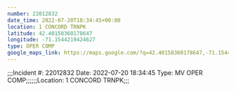 ```yaml
---
number: 22012832
date_time: 2022-07-20T18:34:45+00:00
location: 1 CONCORD TRNPK
latitude: 42.40158360178647
longitude: -71.1544219424627
type: OPER COMP
google_maps_link: https://maps.google.com/?q=42.40158360178647,-71.1544219424627
---
```


;;;Incident #: 22012832  Date: 2022-07-20 18:34:45   Type: MV OPER COMP;;;;;;Location: 1 CONCORD TRNPK;;;
